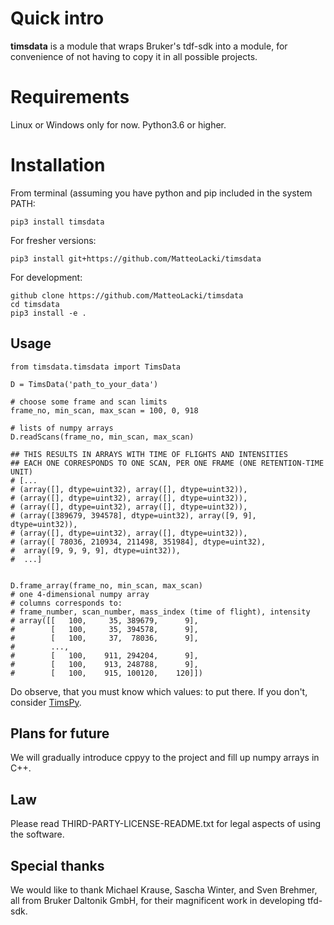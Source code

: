 # Quick intro
**timsdata** is a module that wraps Bruker's tdf-sdk into a module, for convenience of not having to copy it in all possible projects.

# Requirements
Linux or Windows only for now.
Python3.6 or higher.


# Installation
From terminal (assuming you have python and pip included in the system PATH:

```{python}
pip3 install timsdata
```

For fresher versions:
```{python}
pip3 install git+https://github.com/MatteoLacki/timsdata
```

For development:
```{bash}
github clone https://github.com/MatteoLacki/timsdata
cd timsdata
pip3 install -e .
```

## Usage
```{python}
from timsdata.timsdata import TimsData

D = TimsData('path_to_your_data')

# choose some frame and scan limits
frame_no, min_scan, max_scan = 100, 0, 918

# lists of numpy arrays
D.readScans(frame_no, min_scan, max_scan)

## THIS RESULTS IN ARRAYS WITH TIME OF FLIGHTS AND INTENSITIES
## EACH ONE CORRESPONDS TO ONE SCAN, PER ONE FRAME (ONE RETENTION-TIME UNIT)
# [...
# (array([], dtype=uint32), array([], dtype=uint32)),
# (array([], dtype=uint32), array([], dtype=uint32)),
# (array([], dtype=uint32), array([], dtype=uint32)),
# (array([389679, 394578], dtype=uint32), array([9, 9], dtype=uint32)),
# (array([], dtype=uint32), array([], dtype=uint32)),
# (array([ 78036, 210934, 211498, 351984], dtype=uint32),
#  array([9, 9, 9, 9], dtype=uint32)),
#  ...]


D.frame_array(frame_no, min_scan, max_scan)
# one 4-dimensional numpy array
# columns corresponds to:
# frame_number, scan_number, mass_index (time of flight), intensity
# array([[   100,     35, 389679,      9],
#        [   100,     35, 394578,      9],
#        [   100,     37,  78036,      9],
#        ...,
#        [   100,    911, 294204,      9],
#        [   100,    913, 248788,      9],
#        [   100,    915, 100120,    120]])
```

Do observe, that you must know which values: to put there.
If you don't, consider [TimsPy](https://github.com/MatteoLacki/timspy).


## Plans for future

We will gradually introduce cppyy to the project and fill up numpy arrays in C++.


## Law
Please read THIRD-PARTY-LICENSE-README.txt for legal aspects of using the software.

## Special thanks
We would like to thank Michael Krause, Sascha Winter, and Sven Brehmer, all from Bruker Daltonik GmbH, for their magnificent work in developing tfd-sdk.

